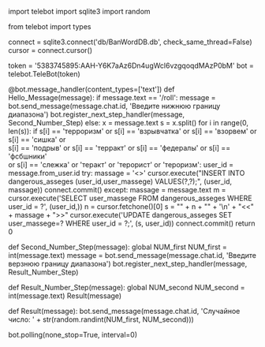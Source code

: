 import telebot
import sqlite3
import random

from telebot import types

connect = sqlite3.connect('db/BanWordDB.db', check_same_thread=False)
cursor = connect.cursor()

token = '5383745895:AAH-Y6K7aAz6Dn4ugWcl6vzgqoqdMAzP0bM'
bot = telebot.TeleBot(token)


@bot.message_handler(content_types=['text'])
def Hello_Message(message):
    if message.text == '/roll':
        message = bot.send_message(message.chat.id, 'Введите нижнюю границу диапазона')
        bot.register_next_step_handler(message, Second_Number_Step)
    else:
        x = message.text
        s = x.split()
        for i in range(0, len(s)):
            if s[i] == 'терроризм' or s[i] == 'взрывчатка' or s[i] == 'взорвем' or s[i] == 'сишка' or \
                    s[i] == 'подрыв' or s[i] == 'терракт' or s[i] == 'федералы' or s[i] == 'фсбшники' \
                    or s[i] == 'слежка' or 'теракт' or 'терорист' or 'тероризм':
                user_id = message.from_user.id
                try:
                    massage = '<<Default>>'
                    cursor.execute("INSERT INTO dangerous_asseges (user_id,user_massege) VALUES(?,?);",
                                   (user_id, massage))
                    connect.commit()
                except:
                    massage = message.text
                    m = cursor.execute('SELECT user_massege FROM dangerous_asseges WHERE user_id = ?', (user_id,))
                    n = cursor.fetchone()[0]
                    s = "" + n + "" + '\n' + "<<" + massage + ">>"
                    cursor.execute('UPDATE dangerous_asseges SET user_massege=? WHERE user_id = ?;', (s, user_id))
                    connect.commit()
                    return 0


def Second_Number_Step(message):
    global NUM_first
    NUM_first = int(message.text)
    message = bot.send_message(message.chat.id, 'Введите верзнюю границу диапазона')
    bot.register_next_step_handler(message, Result_Number_Step)


def Result_Number_Step(message):
    global NUM_second
    NUM_second = int(message.text)
    Result(message)


def Result(message):
    bot.send_message(message.chat.id, 'Случайное число:  ' + str(random.randint(NUM_first, NUM_second)))


bot.polling(none_stop=True, interval=0)
